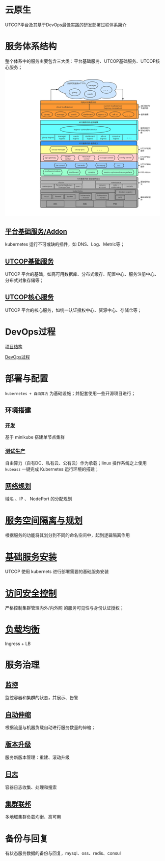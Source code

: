 # 云原生

UTCOP平台及其基于DevOps最佳实践的研发部署过程体系简介

# 服务体系结构
整个体系中的服务主要包含三大类：平台基础服务、UTCOP基础服务、UTCOP核心服务；
![服务体系结构](./images/structure.png)

## [平台基础服务/Addon](./structure/k8sbasic-service.md)
kubernetes 运行不可或缺的插件，如 DNS、Log、Metric等；

## [UTCOP基础服务](./structure/utcopbasic-service.md)
UTCOP 平台的基础，如高可用数据库、分布式缓存、配置中心、服务注册中心、分布式对象存储等；

## [UTCOP核心服务](./structure/utcopcore-service.md)
UTCOP 平台的核心服务，如统一认证授权中心、资源中心、存储仓等；

# DevOps过程
[项目结构](./ci/project.md)

[DevOps过程](./ci/buildflow.md)


# 部署与配置
`kubernetes + 自由算力` 为基础设施；并配套使用一些开源项目进行；

## 环境搭建
### [开发](./compose/env/dev.md) 
基于 minikube 搭建单节点集群

### [测试生产](./compose//env/test-prod.md)
自由算力（自有DC、私有云、公有云）作为承载；linux 操作系统之上使用 `kubeasz` 一键完成 Kubernetes 运行环境的搭建；

## [网络规划](./compose//network.md) 
域名 、IP 、 NodePort 的分配规划

# [服务空间隔离与规划](./ns-consist.md)
根据服务的功能将其划分到不同的命名空间中，起到逻辑隔离作用

# [基础服务安装](./setup-service/README.md)
UTCOP 使用 kubernets 进行部署需要的基础服务安装

# [访问安全控制](./compose//access-control.md)
严格控制集群管理内外/内外网 的服务可见性与身份认证授权；

# [负载均衡](./compose//lb.md) 
Ingress + LB


# 服务治理
## [监控](./servicemng/monitor.md)
监控容器和集群的状态，并展示、告警

## [自动伸缩](./servicemng/auto-scale.md)
根据流量与机器负载自动进行服务数量的伸缩；

## [版本升级](./servicemng/upgrade.md)
服务新版本管理：重建、滚动升级

## [日志](./servicemng/logging.md)
容器日志收集、处理和搜索

## [集群联邦](./servicemng/federa.md)
多地域集群负载均衡、高可用



# 备份与回复
有状态服务数据的备份与回复，mysql、oss、redis、consul







